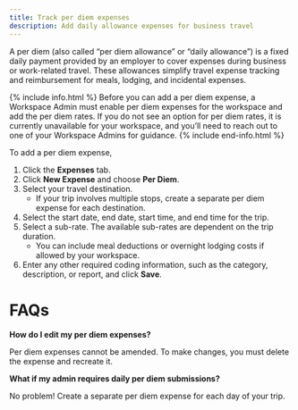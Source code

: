 ```yaml
---
title: Track per diem expenses
description: Add daily allowance expenses for business travel
---
```

<div id="expensify-classic" markdown="1">

A per diem (also called “per diem allowance” or “daily allowance”) is a fixed daily payment provided by an employer to cover expenses during business or work-related travel. These allowances simplify travel expense tracking and reimbursement for meals, lodging, and incidental expenses. 

{% include info.html %}
Before you can add a per diem expense, a Workspace Admin must enable per diem expenses for the workspace and add the per diem rates. If you do not see an option for per diem rates, it is currently unavailable for your workspace, and you’ll need to reach out to one of your Workspace Admins for guidance.
{% include end-info.html %}

To add a per diem expense,

1. Click the **Expenses** tab.
2. Click **New Expense** and choose **Per Diem**.
3. Select your travel destination. 
   - If your trip involves multiple stops, create a separate per diem expense for each destination. 
4. Select the start date, end date, start time, and end time for the trip. 
5. Select a sub-rate. The available sub-rates are dependent on the trip duration. 
   - You can include meal deductions or overnight lodging costs if allowed by your workspace.
6. Enter any other required coding information, such as the category, description, or report, and click **Save**.

# FAQs

**How do I edit my per diem expenses?**

Per diem expenses cannot be amended. To make changes, you must delete the expense and recreate it.

**What if my admin requires daily per diem submissions?**

No problem! Create a separate per diem expense for each day of your trip.

</div>

